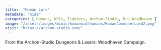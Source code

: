 ```yaml
---
title:  "Human Lord"
metadate: "hide"
categories: [ Humans, NPCs, Fighters, Archon-Studio, DnL-Woodhaven ]
image: "/assets/images/minis/humanoid/humans/HumanCommonerLord2.png"
visit: "https://archon-studio.com/"
---
```

From the Archon-Studio Dungeons & Lasers: Woodhaven Campaign.